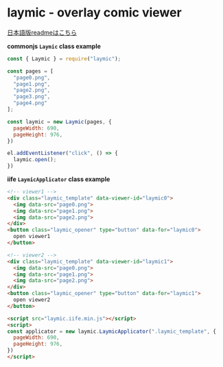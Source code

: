laymic - overlay comic viewer
=======================

[日本語版readmeはこちら](./readme_ja.md)

**commonjs `Laymic` class example**

```javascript
const { Laymic } = require("laymic"); 

const pages = [
  "page0.png",
  "page1.png",
  "page2.png",
  "page3.png",
  "page4.png"
];

const laymic = new Laymic(pages, {
  pageWidth: 690,
  pageHeight: 976,
})

el.addEventListener("click", () => {
  laymic.open();
})
```

**iife `LaymicApplicator` class example**

```html
<!-- viewer1 -->
<div class="laymic_template" data-viewer-id="laymic0">
  <img data-src="page0.png">
  <img data-src="page1.png">
  <img data-src="page2.png">
</div>
<button class="laymic_opener" type="button" data-for="laymic0">
  open viewer1
</button>

<!-- viewer2 -->
<div class="laymic_template" data-viewer-id="laymic1">
  <img data-src="page0.png">
  <img data-src="page1.png">
  <img data-src="page2.png">
</div>
<button class="laymic_opener" type="button" data-for="laymic1">
  open viewer2
</button>

<script src="laymic.iife.min.js"></script>
<script>
const applicator = new laymic.LaymicApplicator(".laymic_template", {
  pageWidth: 690,
  pageHeight: 976,
})
</script>
```
